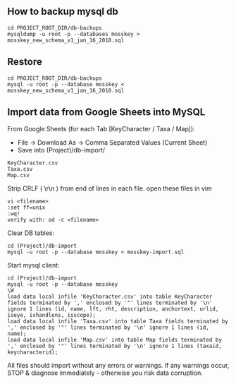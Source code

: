 ## How to backup mysql db
```
cd PROJECT_ROOT_DIR/db-backups
mysqldump -u root -p --databases mosskey > mosskey_new_schema_v1_jan_16_2018.sql
```

## Restore
```
cd PROJECT_ROOT_DIR/db-backups
mysql -u root -p --database mosskey < mosskey_new_schema_v1_jan_16_2018.sql
```

## Import data from Google Sheets into MySQL
From Google Sheets (for each Tab [KeyCharacter / Taxa / Map]):
* File -> Download As -> Comma Separated Values (Current Sheet)
* Save into (Project)/db-import/
```
KeyCharacter.csv
Taxa.csv
Map.csv
```

Strip CRLF ( \r\n ) from end of lines in each file.
open these files in vim
```
vi <filename>
:set ff=unix
:wq!
verify with: od -c <filename>
```

Clear DB tables:
```
cd (Project)/db-import
mysql -u root -p --database mosskey < mosskey-import.sql
```

Start mysql client:
```
cd (Project)/db-import
mysql -u root -p --database mosskey 
\W
load data local infile 'KeyCharacter.csv' into table KeyCharacter fields terminated by ',' enclosed by '"' lines terminated by '\n' ignore 1 lines (id, name, lft, rht, description, anchortext, urlid, iseye, ishandlens, isscope);
load data local infile 'Taxa.csv' into table Taxa fields terminated by ',' enclosed by '"' lines terminated by '\n' ignore 1 lines (id, name);
load data local infile 'Map.csv' into table Map fields terminated by ',' enclosed by '"' lines terminated by '\n' ignore 1 lines (taxaid, keycharacterid);
```

All files should import without any errors or warnings.  If any warnings occur, STOP & diagnose immediately - otherwise you risk data corruption.
